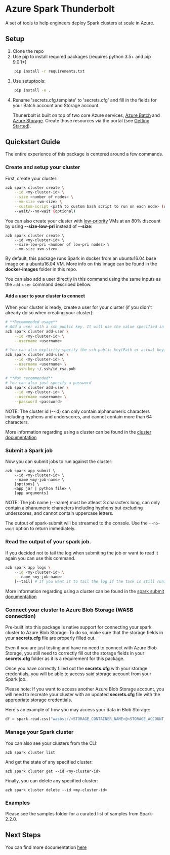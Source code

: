 # Azure Spark Thunderbolt
A set of tools to help engineers deploy Spark clusters at scale in Azure.

## Setup
1. Clone the repo
2. Use pip to install required packages (requires python 3.5+ and pip 9.0.1+)
```bash
    pip install -r requirements.txt
```
3. Use setuptools:
```bash
    pip install -e .
```
4. Rename 'secrets.cfg.template' to 'secrets.cfg' and fill in the fields for your Batch account and Storage account.

   Thunerbolt is built on top of two core Azure services, [Azure Batch](https://azure.microsoft.com/en-us/services/batch/) and [Azure Storage](https://azure.microsoft.com/en-us/services/storage/). Create those resources via the portal (see [Getting Started](./docs/00-getting-started.md)).

## Quickstart Guide

The entire experience of this package is centered around a few commands.

### Create and setup your cluster

First, create your cluster:
```bash
azb spark cluster create \
    --id <my-cluster-id> \
    --size <number of nodes> \
    --vm-size <vm-size> \
    --custom-script <path to custom bash script to run on each node> (optional) \
    --wait/--no-wait (optional)
```

You can also create your cluster with [low-priority](https://docs.microsoft.com/en-us/azure/batch/batch-low-pri-vms) VMs at an 80% discount by using **--size-low-pri** instead of **--size**:
```
azb spark cluster create \
    --id <my-cluster-id> \
    --size-low-pri <number of low-pri nodes> \
    --vm-size <vm-size>
```

By default, this package runs Spark in docker from an ubuntu16.04 base image on a ubuntu16.04 VM. More info on this image can be found in the **docker-images** folder in this repo.

You can also add a user directly in this command using the same inputs as the `add-user` command described bellow.

#### Add a user to your cluster to connect
When your cluster is ready, create a user for your cluster (if you didn't already do so when creating your cluster):
```bash
# **Recommended usage**
# Add a user with a ssh public key. It will use the value specified in the secrets.cfg (Either path to the file or the actual key)
azb spark cluster add-user \
    --id <my-cluster-id> \
    --username <username>

# You can also explicity specify the ssh public key(Path or actual key)
azb spark cluster add-user \
    --id <my-cluster-id> \
    --username <username> \
    --ssh-key ~/.ssh/id_rsa.pub

# **Not recommended**
# You can also just specify a password
azb spark cluster add-user \
    --id <my-cluster-id> \
    --username <username> \
    --password <password>

```

NOTE: The cluster id (--id) can only contain alphanumeric characters including hyphens and underscores, and cannot contain more than 64 characters.

More information regarding using a cluster can be found in the [cluster documentation](./documentation/10%20-%20Clusters.md)


### Submit a Spark job

Now you can submit jobs to run against the cluster:
```
azb spark app submit \
    --id <my-cluster-id> \
    --name <my-job-name> \
    [options] \
    <app jar | python file> \
    [app arguments]
```
NOTE: The job name (--name) must be atleast 3 characters long, can only contain alphanumeric characters including hyphens but excluding underscores, and cannot contain uppercase letters.

The output of spark-submit will be streamed to the console. Use the `--no-wait` option to return immediately.

### Read the output of your spark job.

If you decided not to tail the log when submiting the job or want to read it again you can use this command.

```bash
azb spark app logs \
    --id <my-cluster-id> \
    -- name <my-job-name>
    [--tail] # If you want it to tail the log if the task is still runing
```
More information regarding using a cluster can be found in the [spark submit documentation](./documentation/20%20-%20Spark%20Submit.md)

### Connect your cluster to Azure Blob Storage (WASB connection)

Pre-built into this package is native support for connecting your spark cluster to Azure Blob Storage. To do so, make sure that the storage fields in your **secrets.cfg** file are properly filled out.

Even if you are just testing and have no need to connect with Azure Blob Storage, you still need to correctly fill out the storage fields in your **secrets.cfg** folder as it is a requirement for this package.

Once you have correctly filled out the **secrets.cfg** with your storage credentials, you will be able to access said storage account from your Spark job.

Please note: If you want to access another Azure Blob Storage account, you will need to recreate your cluster with an updated **secrets.cfg** file with the appropriate storage credentials.

Here's an example of how you may access your data in Blob Storage:

``` python
df = spark.read.csv("wasbs://<STORAGE_CONTAINER_NAME>@<STORAGE_ACCOUNT_NAME>.blob.core.windows.net/<BLOB_NAME>")
```

### Manage your Spark cluster

You can also see your clusters from the CLI:
```
azb spark cluster list
```

And get the state of any specified cluster:
```
azb spark cluster get --id <my-cluster-id>
```

Finally, you can delete any specified cluster:
```
azb spark cluster delete --id <my-cluster-id>
```

### Examples

Please see the samples folder for a curated list of samples from Spark-2.2.0.

## Next Steps
You can find more documentation [here](./documentation)
